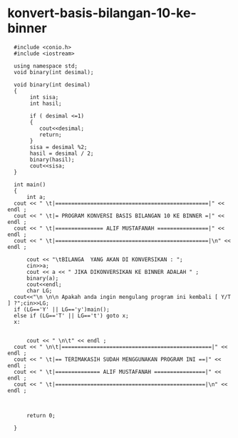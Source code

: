 # konvert-basis-bilangan-10-ke-binner


      #include <conio.h>
      #include <iostream>

      using namespace std;
      void binary(int desimal);

      void binary(int desimal)
      {
           int sisa;
           int hasil;

           if ( desimal <=1)
           {
              cout<<desimal;
              return;
           }
           sisa = desimal %2;
           hasil = desimal / 2;
           binary(hasil);
           cout<<sisa;
      }

      int main()
      {
          int a;
      cout << " \t|================================================|" << endl ;
      cout << " \t|= PROGRAM KONVERSI BASIS BILANGAN 10 KE BINNER =|" << endl ;
      cout << " \t|=============== ALIF MUSTAFANAH ================|" << endl ;
      cout << " \t|================================================|\n" << endl ;

          cout << "\tBILANGA  YANG AKAN DI KONVERSIKAN : ";
          cin>>a;
          cout << a << " JIKA DIKONVERSIKAN KE BINNER ADALAH " ;
          binary(a);
          cout<<endl;
          char LG;
      cout<<"\n \n\n Apakah anda ingin mengulang program ini kembali [ Y/T ] ?";cin>>LG;
      if (LG=='Y' || LG=='y')main();
      else if (LG=='T' || LG=='t') goto x;
      x:


          cout << " \n\t" << endl ;
      cout << " \n\t|===============================================|" << endl ;
      cout << " \t|== TERIMAKASIH SUDAH MENGGUNAKAN PROGRAM INI ==|" << endl ;
      cout << " \t|============== ALIF MUSTAFANAH ================|" << endl ;
      cout << " \t|===============================================|\n" << endl ;



          return 0;

      }
